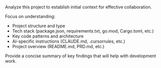 Analyze this project to establish initial context for effective collaboration.

Focus on understanding:
- Project structure and type
- Tech stack (package.json, requirements.txt, go.mod, Cargo.toml, etc.)
- Key code patterns and architecture
- AI-specific instructions (CLAUDE.md, .cursorrules, etc.)
- Project overview (README.md, PRD.md, etc.)

Provide a concise summary of key findings that will help with development work.
